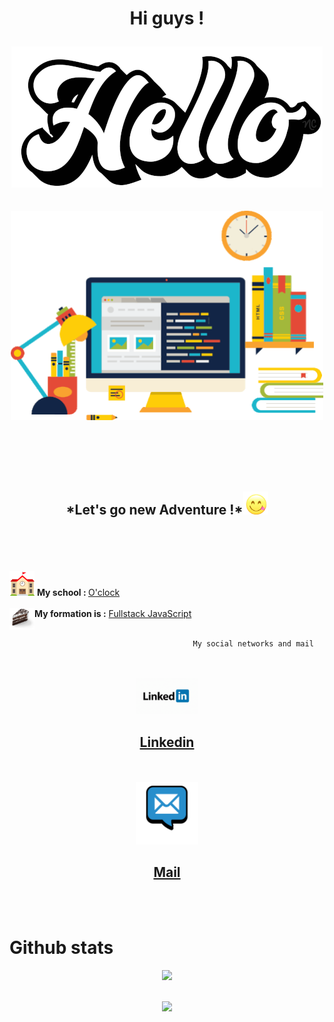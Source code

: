 <h1 align="center">Hi guys !

<br>

<img src="hello.gif" alt="hello"> </h1>

<!--<h2 align="center">I'm new dev web in the world</h2> -->
<h2 align="center">
<img src="dev.gif" width="500">
<h2>
<br>
<br>
<h2 align="center">*Let's go new Adventure !*<img src="miam.gif" width="40"></h2>

<br>

<br>
<br>
<br>

 <img src="school.gif" alt="school" width="40">
 <strong>My school : </strong> 
  <a href="https://oclock.io/"> O'clock</a>

 <br>
 <br>
 
  
  <img align="left" src="layercake-jsfs.png" width="40">
 <strong>My formation is
  :</strong> <a href="https://oclock.io/formations/developpeur-web-fullstack-javascript">Fullstack JavaScript </a>

  <br>
  <br>

                                             My social networks and mail

  <br>
  <br>
  
  <center>
<img src="linkedin.gif" width="100">

## <a align="center" href="https://www.linkedin.com/in/arthur-leroux-068266227/">Linkedin</a>

<br>
<br>
<img src="mail.gif" alt="email" width="100">

## <a align="center" href="https://www.linkedin.com/in/arthur-leroux-068266227/">Mail</a>

</center>

<br>
<br>

# Github stats

<center>
<img src ="
https://github-readme-stats.vercel.app/api/top-langs/?username=Arthur-Leroux&theme=onedark&count">

<br>
<br>

<p align="center"> <img src="https://github-readme-stats.vercel.app/api?username=Arthur-Leroux&show_icons=true&theme=onedark&count_private=true"/>
</p>
</center>
